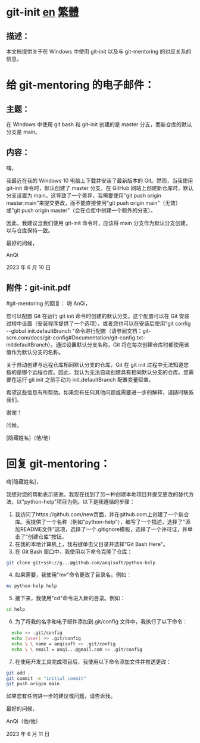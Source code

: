 # git-init [en](README.en.md 'en') [繁體](README.zh_tw.md '繁體')

## 描述：

本文档提供关于在 Windows 中使用 git-init 以及与 git-mentoring 的对应关系的信息。

# 给 git-mentoring 的电子邮件：

## 主题：

在 Windows 中使用 git bash 和 git-init 创建的是 master 分支，而新仓库的默认分支是 main。

## 内容：

嗨，

我最近在我的 Windows 10 电脑上下载并安装了最新版本的 Git。然而，当我使用 git-init 命令时，默认创建了 master 分支。在 GitHub 网站上创建新仓库时，默认分支设置为 main。这导致了一个差异，我需要使用"git push origin master:main"来提交更改，而不能直接使用"git push origin main"（无效）或"git push origin master"（会在仓库中创建一个额外的分支）。

因此，我建议当我们使用 git-init 命令时，应该将 main 分支作为默认分支创建，以与仓库保持一致。

最好的问候，

AnQi

2023 年 6 月 10 日

## 附件：git-init.pdf

#git-mentoring 的回复：
嗨 AnQi，

您可以配置 Git 在运行 git init 命令时创建的默认分支。这个配置可以在 Git 安装过程中设置（安装程序提供了一个选项），或者您也可以在安装后使用"git config --global init.defaultBranch <branch-name>"命令进行配置（请参阅文档：git-scm.com/docs/git-config#Documentation/git-config.txt-initdefaultBranch）。通过设置默认分支名称，Git 将在每次创建仓库时都使用该值作为默认分支的名称。

关于自动创建与远程仓库相同默认分支的仓库，Git 在 git init 过程中无法知道您指的是哪个远程仓库。因此，我认为无法自动创建具有相同默认分支的仓库。您需要在运行 git init 之前手动为 init.defaultBranch 配置变量赋值。

希望这些信息有所帮助。如果您有任何其他问题或需要进一步的解释，请随时联系我们。

谢谢！

问候，

[隐藏姓名]（他/他）

# 回复 git-mentoring：

嗨[隐藏姓名]，

我想对您的帮助表示感谢。我现在找到了另一种创建本地项目并提交更改的替代方法，以"python-help"项目为例。以下是我遵循的步骤：

1. 我访问了https://github.com/new页面，并在github.com上创建了一个新仓库。我提供了一个名称（例如"python-help"），编写了一个描述，选择了"添加README文件"选项，选择了一个.gitignore模板，选择了一个许可证，并单击了"创建仓库"按钮。
2. 在我的本地计算机上，我右键单击父目录并选择"Git Bash Here"。
3. 在 Git Bash 窗口中，我使用以下命令克隆了仓库：

```bash
git clone git+ssh://g...@github.com/anqisoft/python-help
```

4. 如果需要，我使用"mv"命令更改了目录名。例如：

```bash
mv python-help help
```

5. 接下来，我使用"cd"命令进入新的目录。例如：

```bash
cd help
```

6. 为了将我的名字和电子邮件添加到.git/config 文件中，我执行了以下命令：

```bash
  echo >> .git/config
  echo [user] >> .git/config
  echo \ \ name = anqisoft >> .git/config
  echo \ \ email = anqi...@gmail.com >> .git/config
```

7. 在使用开发工具完成项目后，我使用以下命令添加文件并推送更改：

```bash
git add .
git commit -m "initial commit"
git push origin main
```

如果您有任何进一步的建议或问题，请告诉我。

最好的问候，

AnQi（他/他）

2023 年 6 月 11 日
